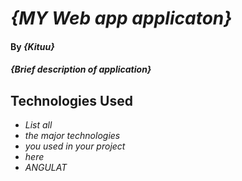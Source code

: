 # _{MY Web app applicaton}_

#### By _**{Kituu}**_

#### _{Brief description of application}_

## Technologies Used

* _List all_
* _the major technologies_
* _you used in your project_
* _here_
* _ANGULAT_
